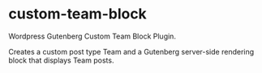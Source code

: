 # custom-team-block
Wordpress Gutenberg Custom Team Block Plugin.

Creates a custom post type Team and a Gutenberg server-side rendering block that displays Team posts.